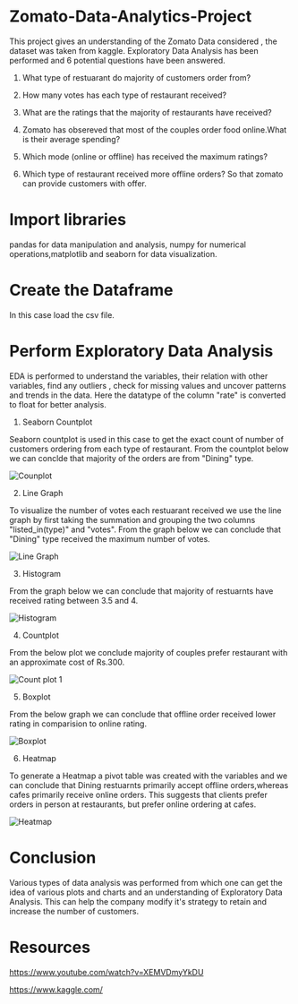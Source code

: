 # Zomato-Data-Analytics-Project
This project gives an understanding of  the Zomato Data considered , the dataset was taken from kaggle. Exploratory Data Analysis has been performed and 6 potential questions have been answered.

1. What type of restuarant do majority of customers order from?

2. How many votes has each type of restaurant received?

3. What are the ratings that the majority of restaurants have received?

4. Zomato has obsereved that most of the couples order food online.What is their average spending?

5. Which mode (online or offline) has received the maximum ratings?

6. Which type of restaurant received more offline orders? So that zomato can provide customers with offer.


# Import libraries 
pandas for data manipulation and analysis, numpy for numerical operations,matplotlib and seaborn for data visualization.


# Create the Dataframe
In this case load the csv file.


# Perform Exploratory Data Analysis
EDA is performed to understand the variables, their relation with other variables, find any outliers , check for missing values and uncover patterns and trends in the data.
Here the datatype of the column "rate" is converted to float for better analysis.


1. Seaborn Countplot

 Seaborn countplot is used in this case to get the exact count of number of customers ordering from each type of restaurant. From the countplot below we can conclde that majority of the orders are from "Dining" type.

![Counplot](https://github.com/user-attachments/assets/b7fdb265-e65d-457c-a032-0c31f0481448)


2. Line Graph

To visualize the number of votes each restuarant received we use the line graph by first taking the summation and grouping the two columns "listed_in(type)" and "votes". From the graph below we can conclude that "Dining" type received the maximum number of votes.

![Line Graph](https://github.com/user-attachments/assets/f78b4cfb-57f6-4ebc-a5f3-03dbe6eff5db)


3. Histogram 

From the graph below we can conclude that majority of restuarnts have received rating between 3.5 and 4.

![Histogram](https://github.com/user-attachments/assets/616df367-fa3a-4807-9280-58204410f198)


4. Countplot

From the below plot we conclude majority of couples prefer restaurant with an approximate cost of Rs.300.

![Count plot 1](https://github.com/user-attachments/assets/fffec129-d724-4b91-ada0-88af1c2ba10f)


5. Boxplot

From the below graph we can conclude that offline order received lower rating in comparision to online rating.

![Boxplot](https://github.com/user-attachments/assets/a705424b-7f3f-49ea-b04a-e93ab60c2a31)

6. Heatmap

To generate a Heatmap a pivot table was created with the variables and we can conclude that Dining restuarnts primarily accept offline orders,whereas cafes primarily receive online orders. This suggests that clients prefer orders in person at restaurants, but prefer online ordering at cafes.

![Heatmap](https://github.com/user-attachments/assets/6a0e1bc8-da77-4193-82a6-aa9bc156131c)


# Conclusion
Various types of data analysis was performed from which one can get the idea of various plots and charts and an understanding of Exploratory Data Analysis. This can help the company modify it's strategy to retain and increase the number of customers.

 
# Resources
https://www.youtube.com/watch?v=XEMVDmyYkDU

https://www.kaggle.com/





   







